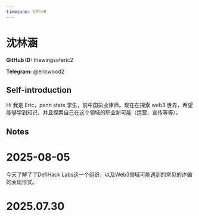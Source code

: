 ```yaml
---
timezone: UTC+8
---
```


# 沈林涵

**GitHub ID:** thewingsoferic2

**Telegram:** @ericwood2

## Self-introduction

Hi 我是 Eric，penn state 学生，前中国执业律师。现在在探索 web3 世界，希望能够学到知识，并且探索自己在这个领域的职业新可能（运营、宣传等等）。

## Notes

<!-- Content_START -->
# 2025-08-05

今天了解了了DefiHack Labs这一个组织，以及Web3领域可能遇到的常见的诈骗的表现形式。


# 2025.07.30


<!-- Content_END -->
